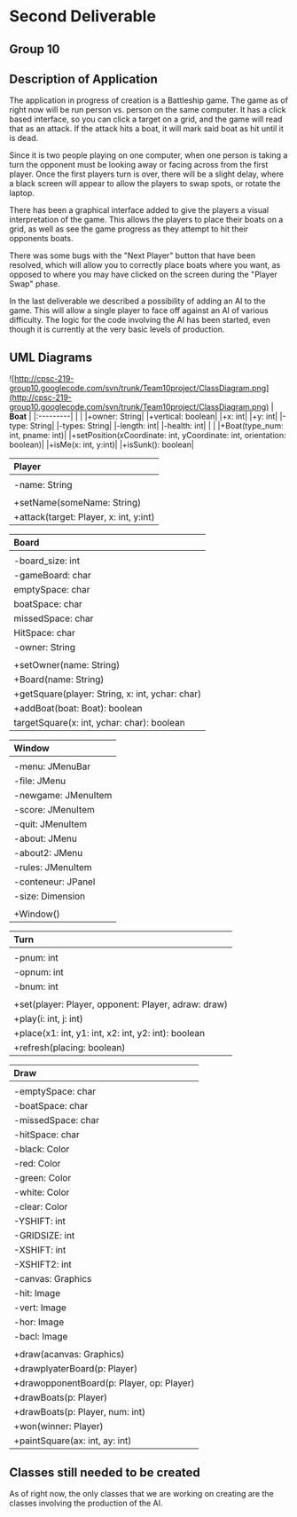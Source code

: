 # Second Deliverable #


## Group 10 ##

## Description of Application ##

The application in progress of creation is a Battleship game. The game as of right now will be run person vs. person on the same computer. It has a click based interface, so you can click a target on a grid, and the game will read that as an attack. If the attack hits a boat, it will mark said boat as hit until it is dead.

Since it is two people playing on one computer, when one person is taking a turn the opponent must be looking away or facing across from the first player. Once the first players turn is over, there will be a slight delay, where a black screen will appear to allow the players to swap spots, or rotate the laptop.

There has been a graphical interface added to give the players a visual interpretation of the game. This allows the players to place their boats on a grid, as well as see the game progress as they attempt to hit their opponents boats.

There was some bugs with the "Next Player" button that have been resolved, which will allow you to correctly place boats where you want, as opposed to where you may have clicked on the screen during the "Player Swap" phase.

In the last deliverable we described a possibility of adding an AI to the game. This will allow a single player to face off against an AI of various difficulty. The logic for the code involving the AI has been started, even though it is currently at the very basic levels of production.

## UML Diagrams ##
![http://cpsc-219-group10.googlecode.com/svn/trunk/Team10project/ClassDiagram.png](http://cpsc-219-group10.googlecode.com/svn/trunk/Team10project/ClassDiagram.png)
| **Boat** |
|:---------|
|  |
|+owner: String|
|+vertical: boolean|
|+x: int|
|+y: int|
|-type: String|
|-types: String|
|-length: int|
|-health: int|
|  |
|+Boat(type\_num: int, pname: int)|
|+setPosition(xCoordinate: int, yCoordinate: int, orientation: boolean)|
|+isMe(x: int, y:int)|
|+isSunk(): boolean|



| **Player** |
|:-----------|
|  |
|-name: String|
|  |
|+setName(someName: String)|
|+attack(target: Player, x: int, y:int)|



| **Board** |
|:----------|
|  |
|-board\_size: int|
|-gameBoard: char|
|emptySpace: char|
|boatSpace: char|
|missedSpace: char|
|HitSpace: char|
|-owner: String|
|  |
|+setOwner(name: String)|
|+Board(name: String)|
|+getSquare(player: String, x: int, ychar: char)|
|+addBoat(boat: Boat): boolean|
|targetSquare(x: int, ychar: char): boolean|



| **Window** |
|:-----------|
||
|-menu: JMenuBar|
|-file: JMenu|
|-newgame: JMenuItem|
|-score: JMenuItem|
|-quit: JMenuItem|
|-about: JMenu|
|-about2: JMenu|
|-rules: JMenuItem|
|-conteneur: JPanel|
|-size: Dimension|
|  |
|+Window()|

| **Turn** |
|:---------|
|  |
|-pnum: int|
|-opnum: int|
|-bnum: int|
|  |
|+set(player: Player, opponent: Player, adraw: draw)|
|+play(i: int, j: int)|
|+place(x1: int, y1: int, x2: int, y2: int): boolean|
|+refresh(placing: boolean)|

| **Draw** |
|:---------|
|  |
|-emptySpace: char|
|-boatSpace: char|
|-missedSpace: char|
|-hitSpace: char|
|-black: Color|
|-red: Color|
|-green: Color|
|-white: Color|
|-clear: Color|
|-YSHIFT: int|
|-GRIDSIZE: int|
|-XSHIFT: int|
|-XSHIFT2: int|
|-canvas: Graphics|
|-hit: Image|
|-vert: Image|
|-hor: Image|
|-bacl: Image|
|  |
|+draw(acanvas: Graphics)|
|+drawplyaterBoard(p: Player)|
|+drawopponentBoard(p: Player, op: Player)|
|+drawBoats(p: Player)|
|+drawBoats(p: Player, num: int)|
|+won(winner: Player)|
|+paintSquare(ax: int, ay: int)|

## Classes still needed to be created ##
As of right now, the only classes that we are working on creating are the classes involving the production of the AI.